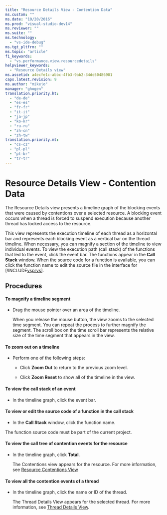 ```yaml
---
title: "Resource Details View - Contention Data"
ms.custom: ""
ms.date: "10/20/2016"
ms.prod: "visual-studio-dev14"
ms.reviewer: ""
ms.suite: ""
ms.technology: 
  - "vs-ide-debug"
ms.tgt_pltfrm: ""
ms.topic: "article"
f1_keywords: 
  - "vs.performance.view.resourcedetails"
helpviewer_keywords: 
  - "Resource Details view"
ms.assetid: a4ecfe1c-abbc-4fb3-9ab2-34de50486901
caps.latest.revision: 9
ms.author: "mikejo"
manager: "ghogen"
translation.priority.ht: 
  - "de-de"
  - "es-es"
  - "fr-fr"
  - "it-it"
  - "ja-jp"
  - "ko-kr"
  - "ru-ru"
  - "zh-cn"
  - "zh-tw"
translation.priority.mt: 
  - "cs-cz"
  - "pl-pl"
  - "pt-br"
  - "tr-tr"
---
```

# Resource Details View - Contention Data
The Resource Details view presents a timeline graph of the blocking events that were caused by contentions over a selected resource. A blocking event occurs when a thread is forced to suspend execution because another thread has locked access to the resource.  
  
 This view represents the execution timeline of each thread as a horizontal bar and represents each blocking event as a vertical bar on the thread timeline. When necessary, you can magnify a section of the timeline to view individual events. To view the execution path (call stack) of the functions that led to the event, click the event bar. The functions appear in the **Call Stack** window. When the source code for a function is available, you can click the function name to edit the source file in the interface for [!INCLUDE[vsprvs](../code-quality/includes/vsprvs_md.md)].  
  
## Procedures  
  
#### To magnify a timeline segment  
  
-   Drag the mouse pointer over an area of the timeline.  
  
     When you release the mouse button, the view zooms to the selected time segment. You can repeat the process to further magnify the segment. The scroll box on the time scroll bar represents the relative size of the time segment that appears in the view.  
  
#### To zoom out on a timeline  
  
-   Perform one of the following steps:  
  
    -   Click **Zoom Out** to return to the previous zoom level.  
  
    -   Click **Zoom Reset** to show all of the timeline in the view.  
  
#### To view the call stack of an event  
  
-   In the timeline graph, click the event bar.  
  
#### To view or edit the source code of a function in the call stack  
  
-   In the **Call Stack** window, click the function name.  
  
 The function source code must be part of the current project.  
  
#### To view the call tree of contention events for the resource  
  
-   In the timeline graph, click **Total**.  
  
     The Contentions view appears for the resource. For more information, see [Resource Contentions View](../profiling/resource-contentions-view---contention-data.md)  
  
#### To view all the contention events of a thread  
  
-   In the timeline graph, click the name or ID of the thread.  
  
     The Thread Details View appears for the selected thread. For more information, see [Thread Details View](../profiling/thread-details-view---contention-data.md).